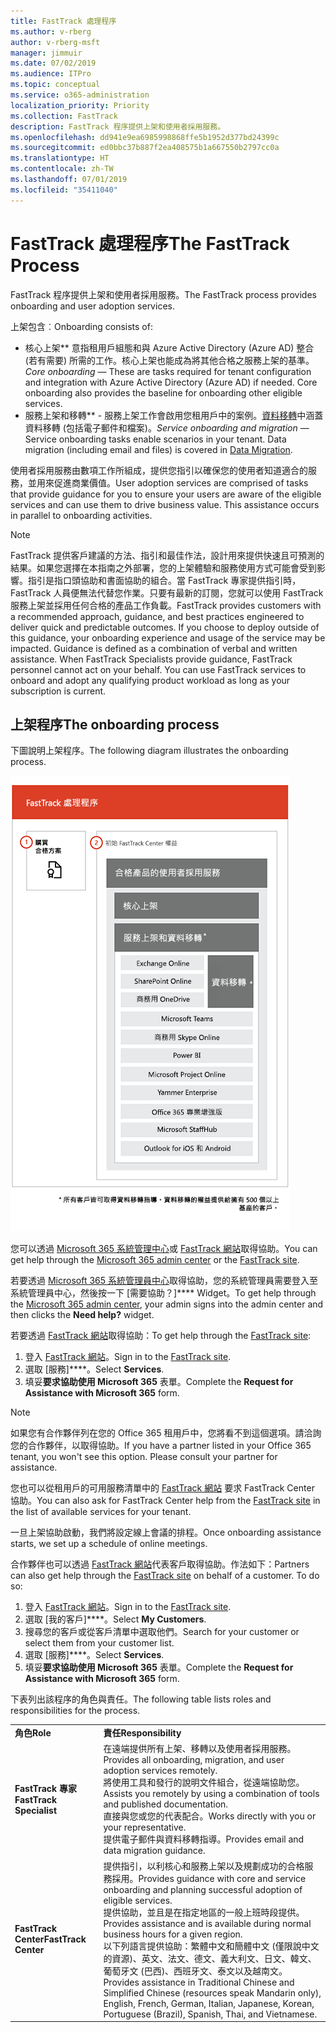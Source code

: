 ```yaml
---
title: FastTrack 處理程序
ms.author: v-rberg
author: v-rberg-msft
manager: jimmuir
ms.date: 07/02/2019
ms.audience: ITPro
ms.topic: conceptual
ms.service: o365-administration
localization_priority: Priority
ms.collection: FastTrack
description: FastTrack 程序提供上架和使用者採用服務。
ms.openlocfilehash: dd941e9ea6985998868ffe5b1952d377bd24399c
ms.sourcegitcommit: ed0bbc37b887f2ea408575b1a667550b2797cc0a
ms.translationtype: HT
ms.contentlocale: zh-TW
ms.lasthandoff: 07/01/2019
ms.locfileid: "35411040"
---
```

# <a name="the-fasttrack-process"></a><span data-ttu-id="23841-103">FastTrack 處理程序</span><span class="sxs-lookup"><span data-stu-id="23841-103">The FastTrack Process</span></span>

<span data-ttu-id="23841-104">FastTrack 程序提供上架和使用者採用服務。</span><span class="sxs-lookup"><span data-stu-id="23841-104">The FastTrack process provides onboarding and user adoption services.</span></span> 
  
<span data-ttu-id="23841-105">上架包含︰</span><span class="sxs-lookup"><span data-stu-id="23841-105">Onboarding consists of:</span></span>
  
- <span data-ttu-id="23841-p101">核心上架\*\*  意指租用戶組態和與 Azure Active Directory (Azure AD) 整合 (若有需要) 所需的工作。核心上架也能成為將其他合格之服務上架的基準。</span><span class="sxs-lookup"><span data-stu-id="23841-p101">*Core onboarding* — These are tasks required for tenant configuration and integration with Azure Active Directory (Azure AD) if needed. Core onboarding also provides the baseline for onboarding other eligible services.</span></span> 
- <span data-ttu-id="23841-p102">服務上架和移轉\*\* - 服務上架工作會啟用您租用戶中的案例。[資料移轉](O365-data-migration.md)中涵蓋資料移轉 (包括電子郵件和檔案)。</span><span class="sxs-lookup"><span data-stu-id="23841-p102">*Service onboarding and migration* — Service onboarding tasks enable scenarios in your tenant. Data migration (including email and files) is covered in [Data Migration](O365-data-migration.md).</span></span> 
    
<span data-ttu-id="23841-p103">使用者採用服務由數項工作所組成，提供您指引以確保您的使用者知道適合的服務，並用來促進商業價值。</span><span class="sxs-lookup"><span data-stu-id="23841-p103">User adoption services are comprised of tasks that provide guidance for you to ensure your users are aware of the eligible services and can use them to drive business value. This assistance occurs in parallel to onboarding activities.</span></span>
  
> [!NOTE]
> <span data-ttu-id="23841-p104">FastTrack 提供客戶建議的方法、指引和最佳作法，設計用來提供快速且可預測的結果。如果您選擇在本指南之外部署，您的上架體驗和服務使用方式可能會受到影響。指引是指口頭協助和書面協助的組合。當 FastTrack 專家提供指引時，FastTrack 人員便無法代替您作業。只要有最新的訂閱，您就可以使用 FastTrack 服務上架並採用任何合格的產品工作負載。</span><span class="sxs-lookup"><span data-stu-id="23841-p104">FastTrack provides customers with a recommended approach, guidance, and best practices engineered to deliver quick and predictable outcomes. If you choose to deploy outside of this guidance, your onboarding experience and usage of the service may be impacted. Guidance is defined as a combination of verbal and written assistance. When FastTrack Specialists provide guidance, FastTrack personnel cannot act on your behalf. You can use FastTrack services to onboard and adopt any qualifying product workload as long as your subscription is current.</span></span> 
  
## <a name="the-onboarding-process"></a><span data-ttu-id="23841-117">上架程序</span><span class="sxs-lookup"><span data-stu-id="23841-117">The onboarding process</span></span>

<span data-ttu-id="23841-118">下圖說明上架程序。</span><span class="sxs-lookup"><span data-stu-id="23841-118">The following diagram illustrates the onboarding process.</span></span>
  
![使用上架權益的時間表](media/O365-Onboarding-Timeline.png)
  
<span data-ttu-id="23841-120">您可以透過 [Microsoft 365 系統管理中心](https://go.microsoft.com/fwlink/?linkid=2032704)或 [FastTrack 網站](https://go.microsoft.com/fwlink/?linkid=780698)取得協助。</span><span class="sxs-lookup"><span data-stu-id="23841-120">You can get help through the [Microsoft 365 admin center](https://go.microsoft.com/fwlink/?linkid=2032704) or the [FastTrack site](https://go.microsoft.com/fwlink/?linkid=780698).</span></span> 

<span data-ttu-id="23841-121">若要透過 [Microsoft 365 系統管理員中心](https://go.microsoft.com/fwlink/?linkid=2032704)取得協助，您的系統管理員需要登入至系統管理員中心，然後按一下 [需要協助？]\*\*\*\* Widget。</span><span class="sxs-lookup"><span data-stu-id="23841-121">To get help through the [Microsoft 365 admin center](https://go.microsoft.com/fwlink/?linkid=2032704), your admin signs into the admin center and then clicks the **Need help?** widget.</span></span> 

<span data-ttu-id="23841-122">若要透過 [FastTrack 網站](https://go.microsoft.com/fwlink/?linkid=780698)取得協助：</span><span class="sxs-lookup"><span data-stu-id="23841-122">To get help through the [FastTrack site](https://go.microsoft.com/fwlink/?linkid=780698):</span></span> 
1.  <span data-ttu-id="23841-123">登入 [FastTrack 網站](https://go.microsoft.com/fwlink/?linkid=780698)。</span><span class="sxs-lookup"><span data-stu-id="23841-123">Sign in to the [FastTrack site](https://go.microsoft.com/fwlink/?linkid=780698).</span></span> 
2.  <span data-ttu-id="23841-124">選取 [服務]\*\*\*\*。</span><span class="sxs-lookup"><span data-stu-id="23841-124">Select **Services**.</span></span>
3.  <span data-ttu-id="23841-125">填妥**要求協助使用 Microsoft 365** 表單。</span><span class="sxs-lookup"><span data-stu-id="23841-125">Complete the **Request for Assistance with Microsoft 365** form.</span></span> 
> [!NOTE]
>  <span data-ttu-id="23841-p105">如果您有合作夥伴列在您的 Office 365 租用戶中，您將看不到這個選項。請洽詢您的合作夥伴，以取得協助。</span><span class="sxs-lookup"><span data-stu-id="23841-p105">If you have a partner listed in your Office 365 tenant, you won't see this option. Please consult your partner for assistance.</span></span> 
  
 <span data-ttu-id="23841-128">您也可以從租用戶的可用服務清單中的 [FastTrack 網站](https://go.microsoft.com/fwlink/?linkid=780698) 要求 FastTrack Center 協助。</span><span class="sxs-lookup"><span data-stu-id="23841-128">You can also ask for FastTrack Center help from the [FastTrack site](https://go.microsoft.com/fwlink/?linkid=780698) in the list of available services for your tenant.</span></span> 
    
 <span data-ttu-id="23841-129">一旦上架協助啟動，我們將設定線上會議的排程。</span><span class="sxs-lookup"><span data-stu-id="23841-129">Once onboarding assistance starts, we set up a schedule of online meetings.</span></span>
    
<span data-ttu-id="23841-p106">合作夥伴也可以透過 [FastTrack 網站](https://go.microsoft.com/fwlink/?linkid=780698)代表客戶取得協助。作法如下：</span><span class="sxs-lookup"><span data-stu-id="23841-p106">Partners can also get help through the [FastTrack site](https://go.microsoft.com/fwlink/?linkid=780698) on behalf of a customer. To do so:</span></span>
1.  <span data-ttu-id="23841-132">登入 [FastTrack 網站](https://go.microsoft.com/fwlink/?linkid=780698)。</span><span class="sxs-lookup"><span data-stu-id="23841-132">Sign in to the [FastTrack site](https://go.microsoft.com/fwlink/?linkid=780698).</span></span> 
2.  <span data-ttu-id="23841-133">選取 [我的客戶]\*\*\*\*。</span><span class="sxs-lookup"><span data-stu-id="23841-133">Select **My Customers**.</span></span>
3.  <span data-ttu-id="23841-134">搜尋您的客戶或從客戶清單中選取他們。</span><span class="sxs-lookup"><span data-stu-id="23841-134">Search for your customer or select them from your customer list.</span></span>
4.  <span data-ttu-id="23841-135">選取 [服務]\*\*\*\*。</span><span class="sxs-lookup"><span data-stu-id="23841-135">Select **Services**.</span></span>
5.  <span data-ttu-id="23841-136">填妥**要求協助使用 Microsoft 365** 表單。</span><span class="sxs-lookup"><span data-stu-id="23841-136">Complete the **Request for Assistance with Microsoft 365** form.</span></span> 

<span data-ttu-id="23841-137">下表列出該程序的角色與責任。</span><span class="sxs-lookup"><span data-stu-id="23841-137">The following table lists roles and responsibilities for the process.</span></span>
    
|||
|:-----|:-----|
|<span data-ttu-id="23841-138">**角色**</span><span class="sxs-lookup"><span data-stu-id="23841-138">**Role**</span></span> <br/> |<span data-ttu-id="23841-139">**責任**</span><span class="sxs-lookup"><span data-stu-id="23841-139">**Responsibility**</span></span> <br/> |
|<span data-ttu-id="23841-140">**FastTrack 專家**</span><span class="sxs-lookup"><span data-stu-id="23841-140">**FastTrack Specialist**</span></span> <br/> |<span data-ttu-id="23841-141">在遠端提供所有上架、移轉以及使用者採用服務。</span><span class="sxs-lookup"><span data-stu-id="23841-141">Provides all onboarding, migration, and user adoption services remotely.</span></span>  <br/> <span data-ttu-id="23841-142">將使用工具和發行的說明文件組合，從遠端協助您。</span><span class="sxs-lookup"><span data-stu-id="23841-142">Assists you remotely by using a combination of tools and published documentation.</span></span> <br/> <span data-ttu-id="23841-143">直接與您或您的代表配合。</span><span class="sxs-lookup"><span data-stu-id="23841-143">Works directly with you or your representative.</span></span> <br/> <span data-ttu-id="23841-144">提供電子郵件與資料移轉指導。</span><span class="sxs-lookup"><span data-stu-id="23841-144">Provides email and data migration guidance.</span></span>|
|<span data-ttu-id="23841-145">**FastTrack Center**</span><span class="sxs-lookup"><span data-stu-id="23841-145">**FastTrack Center**</span></span>  <br/> |<span data-ttu-id="23841-146">提供指引，以利核心和服務上架以及規劃成功的合格服務採用。</span><span class="sxs-lookup"><span data-stu-id="23841-146">Provides guidance with core and service onboarding and planning successful adoption of eligible services.</span></span>  <br/> <span data-ttu-id="23841-147">提供協助，並且是在指定地區的一般上班時段提供。</span><span class="sxs-lookup"><span data-stu-id="23841-147">Provides assistance and is available during normal business hours for a given region.</span></span> <br/> <span data-ttu-id="23841-148">以下列語言提供協助：繁體中文和簡體中文 (僅限說中文的資源)、英文、法文、德文、義大利文、日文、韓文、葡萄牙文 (巴西)、西班牙文、泰文以及越南文。</span><span class="sxs-lookup"><span data-stu-id="23841-148">Provides assistance in Traditional Chinese and Simplified Chinese (resources speak Mandarin only), English, French, German, Italian, Japanese, Korean, Portuguese (Brazil), Spanish, Thai, and Vietnamese.</span></span>|


  

